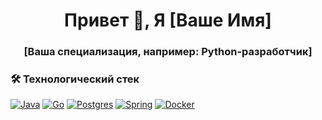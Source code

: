<h1 align="center">Привет 👋, Я [Ваше Имя]</h1>
<h3 align="center">[Ваша специализация, например: Python-разработчик]</h3>

### 🛠️ Технологический стек
[![Java](https://img.shields.io/badge/Java-%23ED8B00.svg?style=for-the-badge&logo=openjdk&logoColor=white)](https://java.com)
[![Go](https://img.shields.io/badge/Go-%2300ADD8.svg?style=for-the-badge&logo=go&logoColor=white)](https://go.dev)
[![Postgres](https://img.shields.io/badge/PostgreSQL-%23316192.svg?style=for-the-badge&logo=postgresql&logoColor=white)](https://postgresql.org)
[![Spring](https://img.shields.io/badge/Spring-%236DB33F.svg?style=for-the-badge&logo=spring&logoColor=white)](https://spring.io)
[![Docker](https://img.shields.io/badge/Docker-%232496ED.svg?style=for-the-badge&logo=docker&logoColor=white)](https://docker.com)

<!--
**Funduk3/Funduk3** is a ✨ _special_ ✨ repository because its `README.md` (this file) appears on your GitHub profile.

Here are some ideas to get you started:

- 🔭 I’m currently working on ...
- 🌱 I’m currently learning ...
- 👯 I’m looking to collaborate on ...
- 🤔 I’m looking for help with ...
- 💬 Ask me about ...
- 📫 How to reach me: ...
- 😄 Pronouns: ...
- ⚡ Fun fact: ...
-->
